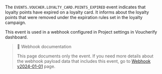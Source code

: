 The `EVENTS.VOUCHER.LOYALTY_CARD.POINTS_EXPIRED` event indicates that loyalty points have expired on a loyalty card. It informs about the loyalty points that were removed under the expiration rules set in the loyalty campaign.

This event is used in a webhook configured in Project settings in Voucherify dashboard.

> 📘 Webhook documentation
>
> This page documents only the event. If you need more details about the webhook payload data that includes this event, go to [Webhook v2024-01-01](ref:introduction-to-webhooks "Introduction to webhooks v2024-01-01") page.